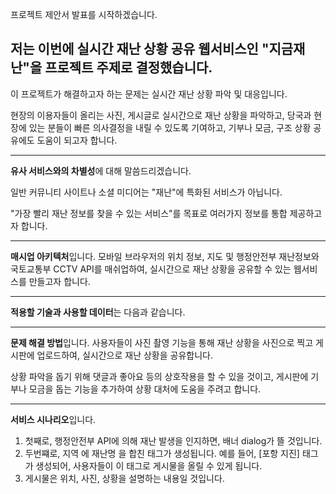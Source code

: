 프로젝트 제안서 발표를 시작하겠습니다.

## 저는 이번에 실시간 재난 상황 공유 웹서비스인 "지금재난"을 프로젝트 주제로 결정했습니다.

이 프로젝트가 해결하고자 하는 문제는 실시간 재난 상황 파악 및 대응입니다.

현장의 이용자들이 올리는 사진, 게시글로 실시간으로 재난 상황을 파악하고,
당국과 현장에 있는 분들이 빠른 의사결정을 내릴 수 있도록 기여하고,
기부나 모금, 구조 상황 공유에도 도움이 되고자 합니다.

---

**유사 서비스와의 차별성**에 대해 말씀드리겠습니다.

일반 커뮤니티 사이트나 소셜 미디어는 "재난"에 특화된 서비스가 아닙니다.

"가장 빨리 재난 정보를 찾을 수 있는 서비스"를 목표로 여러가지 정보를 통합 제공하고자 합니다.

---

**매시업 아키텍처**입니다.
모바일 브라우저의 위치 정보,
지도 및 행정안전부 재난정보와 국토교통부 CCTV API를 매쉬업하여,
실시간으로 재난 상황을 공유할 수 있는 웹서비스를 만들고자 합니다.

---

**적용할 기술과 사용할 데이터**는 다음과 같습니다.

---

**문제 해결 방법**입니다.
사용자들이 사진 촬영 기능을 통해 재난 상황을 사진으로 찍고 게시판에 업로드하여, 실시간으로 재난 상황을 공유합니다.

상황 파악을 돕기 위해 댓글과 좋아요 등의 상호작용을 할 수 있을 것이고, 게시판에 기부나 모금을 돕는 기능을 추가하여 상황 대처에 도움을 주려고 합니다.

---

**서비스 시나리오**입니다.

1. 첫째로, 행정안전부 API에 의해 재난 발생을 인지하면, 배너 dialog가 뜰 것입니다.
2. 두번쨰로, 지역 에 재난명 을 합친 태그가 생성됩니다.
   예를 들어, [포항 지진] 태그가 생성되어, 사용자들이 이 태그로 게시물을 올릴 수 있게 됩니다.
3. 게시물은 위치, 사진, 상황을 설명하는 내용일 것입니다.

